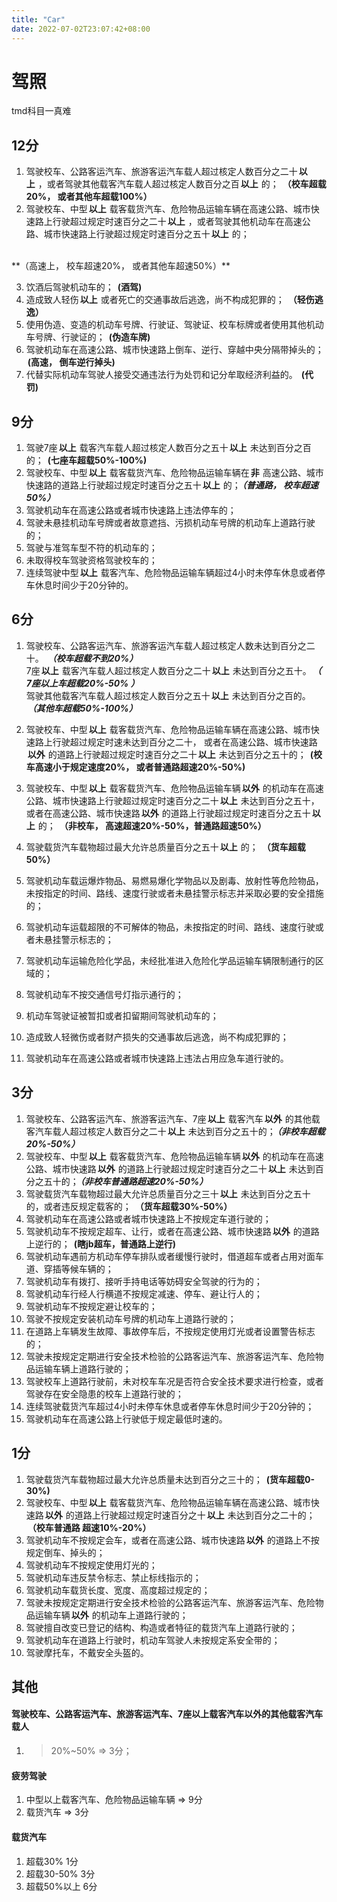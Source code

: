 ```yaml
---
title: "Car"
date: 2022-07-02T23:07:42+08:00
---
```



# 驾照

tmd科目一真难

## 12分
1. 驾驶校车、公路客运汽车、旅游客运汽车载人超过核定人数百分之二十**以上**，或者驾驶其他载客汽车载人超过核定人数百分之百**以上**的； **（校车超载20%， 或者其他车超载100%）**
2. 驾驶校车、中型**以上**载客载货汽车、危险物品运输车辆在高速公路、城市快速路上行驶超过规定时速百分之二十**以上**，或者驾驶其他机动车在高速公路、城市快速路上行驶超过规定时速百分之五十**以上**的； 
<br/>
**（高速上， 校车超速20%， 或者其他车超速50%）**

3. 饮酒后驾驶机动车的； **(酒驾)**
4. 造成致人轻伤**以上**或者死亡的交通事故后逃逸，尚不构成犯罪的； **（轻伤逃逸）**
5. 使用伪造、变造的机动车号牌、行驶证、驾驶证、校车标牌或者使用其他机动车号牌、行驶证的；  **(伪造车牌)**
6. 驾驶机动车在高速公路、城市快速路上倒车、逆行、穿越中央分隔带掉头的；   **(高速， 倒车逆行掉头)**
7. 代替实际机动车驾驶人接受交通违法行为处罚和记分牟取经济利益的。 **(代罚)**

## 9分
1. 驾驶7座**以上**载客汽车载人超过核定人数百分之五十**以上**未达到百分之百的； **(七座车超载50%-100%)**
2. 驾驶校车、中型**以上**载客载货汽车、危险物品运输车辆在**非**高速公路、城市快速路的道路上行驶超过规定时速百分之五十**以上**的；**_（普通路， 校车超速50%）_**
3. 驾驶机动车在高速公路或者城市快速路上违法停车的；
4. 驾驶未悬挂机动车号牌或者故意遮挡、污损机动车号牌的机动车上道路行驶的；
5. 驾驶与准驾车型不符的机动车的；
6. 未取得校车驾驶资格驾驶校车的；
7. 连续驾驶中型**以上**载客汽车、危险物品运输车辆超过4小时未停车休息或者停车休息时间少于20分钟的。

## 6分   
1. 驾驶校车、公路客运汽车、旅游客运汽车载人超过核定人数未达到百分之二十。  **_（校车超载不到20%）_** <br/>
7座**以上**载客汽车载人超过核定人数百分之二十**以上**未达到百分之五十。**_（ 7座以上车超载20%-50% ）_** <br/>
驾驶其他载客汽车载人超过核定人数百分之五十**以上**未达到百分之百的。  **_（其他车超载50%-100%）_** <br/>

2. 驾驶校车、中型**以上**载客载货汽车、危险物品运输车辆在高速公路、城市快速路上行驶超过规定时速未达到百分之二十，
或者在高速公路、城市快速路**以外**的道路上行驶超过规定时速百分之二十**以上**未达到百分之五十的；
   **(校车高速小于规定速度20%， 或者普通路超速20%-50%)**
3. 驾驶校车、中型**以上**载客载货汽车、危险物品运输车辆**以外**的机动车在高速公路、城市快速路上行驶超过规定时速百分之二十**以上**未达到百分之五十，或者在高速公路、城市快速路**以外**的道路上行驶超过规定时速百分之五十**以上**的；
**（非校车， 高速超速20%-50%，普通路超速50%）**
4. 驾驶载货汽车载物超过最大允许总质量百分之五十**以上**的； **（货车超载50%）**
5. 驾驶机动车载运爆炸物品、易燃易爆化学物品以及剧毒、放射性等危险物品，未按指定的时间、路线、速度行驶或者未悬挂警示标志并采取必要的安全措施的；
6. 驾驶机动车运载超限的不可解体的物品，未按指定的时间、路线、速度行驶或者未悬挂警示标志的；
7. 驾驶机动车运输危险化学品，未经批准进入危险化学品运输车辆限制通行的区域的；
8. 驾驶机动车不按交通信号灯指示通行的；
9. 机动车驾驶证被暂扣或者扣留期间驾驶机动车的；
10. 造成致人轻微伤或者财产损失的交通事故后逃逸，尚不构成犯罪的；
11. 驾驶机动车在高速公路或者城市快速路上违法占用应急车道行驶的。

## 3分
1. 驾驶校车、公路客运汽车、旅游客运汽车、7座**以上**载客汽车**以外**的其他载客汽车载人超过核定人数百分之二十**以上**未达到百分之五十的；**_（非校车超载20%-50%）_**
2. 驾驶校车、中型**以上**载客载货汽车、危险物品运输车辆**以外**的机动车在高速公路、城市快速路**以外**的道路上行驶超过规定时速百分之二十**以上**未达到百分之五十的；**_（非校车普通路超速20%-50%）_**
3. 驾驶载货汽车载物超过最大允许总质量百分之三十**以上**未达到百分之五十的，或者违反规定载客的； **（货车超载30%-50%）**
4. 驾驶机动车在高速公路或者城市快速路上不按规定车道行驶的；
5. 驾驶机动车不按规定超车、让行，或者在高速公路、城市快速路**以外**的道路上逆行的； **(瞎jb超车，普通路上逆行)**
6. 驾驶机动车遇前方机动车停车排队或者缓慢行驶时，借道超车或者占用对面车道、穿插等候车辆的；
7. 驾驶机动车有拨打、接听手持电话等妨碍安全驾驶的行为的；
8. 驾驶机动车行经人行横道不按规定减速、停车、避让行人的；
9. 驾驶机动车不按规定避让校车的；
10. 驾驶不按规定安装机动车号牌的机动车上道路行驶的；
11. 在道路上车辆发生故障、事故停车后，不按规定使用灯光或者设置警告标志的；
12. 驾驶未按规定定期进行安全技术检验的公路客运汽车、旅游客运汽车、危险物品运输车辆上道路行驶的；
13. 驾驶校车上道路行驶前，未对校车车况是否符合安全技术要求进行检查，或者驾驶存在安全隐患的校车上道路行驶的；
14. 连续驾驶载货汽车超过4小时未停车休息或者停车休息时间少于20分钟的；
15. 驾驶机动车在高速公路上行驶低于规定最低时速的。

## 1分
1. 驾驶载货汽车载物超过最大允许总质量未达到百分之三十的； **(货车超载0-30%)**
2. 驾驶校车、中型**以上**载客载货汽车、危险物品运输车辆在高速公路、城市快速路**以外**的道路上行驶超过规定时速百分之十**以上**未达到百分之二十的； **（校车普通路 超速10%-20%）**
3. 驾驶机动车不按规定会车，或者在高速公路、城市快速路**以外**的道路上不按规定倒车、掉头的；
4. 驾驶机动车不按规定使用灯光的；
5. 驾驶机动车违反禁令标志、禁止标线指示的；
6. 驾驶机动车载货长度、宽度、高度超过规定的；
7. 驾驶未按规定定期进行安全技术检验的公路客运汽车、旅游客运汽车、危险物品运输车辆**以外**的机动车上道路行驶的；
8. 驾驶擅自改变已登记的结构、构造或者特征的载货汽车上道路行驶的；
9. 驾驶机动车在道路上行驶时，机动车驾驶人未按规定系安全带的；
10. 驾驶摩托车，不戴安全头盔的。

## 其他
#### 驾驶校车、公路客运汽车、旅游客运汽车、7座以上载客汽车以外的其他载客汽车载人
 1. > 20%~50% => 3分；
#### 疲劳驾驶
 1. 中型以上载客汽车、危险物品运输车辆 => 9分
 2. 载货汽车 => 3分

#### 载货汽车
1. 超载30% 1分
2. 超载30-50% 3分
3. 超载50%以上 6分


<style>

   strong{
       margin-right: 5px;
       margin-left: 2px;
   }

</style>

<script>
const styleSheet = {
    '以上':'red',
    '以外':'blue',
    '非':'blue'
};
const list = document.querySelectorAll('strong');
list.forEach(item=>{
   if (styleSheet[item.innerText])
       item.style.color = styleSheet[item.innerText];
})
 
</script>